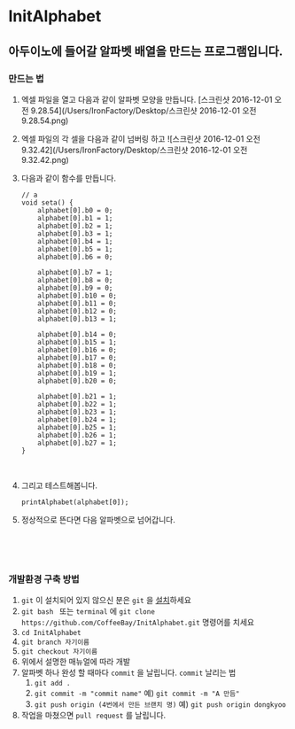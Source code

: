 # InitAlphabet

## 아두이노에 들어갈 알파벳 배열을 만드는 프로그램입니다.

### 만드는 법 

1.   엑셀 파일을 열고 다음과 같이 알파벳 모양을 만듭니다.
   [스크린샷 2016-12-01 오전 9.28.54](/Users/IronFactory/Desktop/스크린샷 2016-12-01 오전 9.28.54.png)

2. 엑셀 파일의 각 셀을 다음과 같이 넘버링 하고
    ![스크린샷 2016-12-01 오전 9.32.42](/Users/IronFactory/Desktop/스크린샷 2016-12-01 오전 9.32.42.png)

3. 다음과 같이 함수를 만듭니다.

   ```
   // a
   void seta() {
       alphabet[0].b0 = 0;
       alphabet[0].b1 = 1;
       alphabet[0].b2 = 1;
       alphabet[0].b3 = 1;
       alphabet[0].b4 = 1;
       alphabet[0].b5 = 1;
       alphabet[0].b6 = 0;

       alphabet[0].b7 = 1;
       alphabet[0].b8 = 0;
       alphabet[0].b9 = 0;
       alphabet[0].b10 = 0;
       alphabet[0].b11 = 0;
       alphabet[0].b12 = 0;
       alphabet[0].b13 = 1;

       alphabet[0].b14 = 0;
       alphabet[0].b15 = 1;
       alphabet[0].b16 = 0;
       alphabet[0].b17 = 0;
       alphabet[0].b18 = 0;
       alphabet[0].b19 = 1;
       alphabet[0].b20 = 0;

       alphabet[0].b21 = 1;
       alphabet[0].b22 = 1;
       alphabet[0].b23 = 1;
       alphabet[0].b24 = 1;
       alphabet[0].b25 = 1;
       alphabet[0].b26 = 1;
       alphabet[0].b27 = 1;
   }
   ```

   ​

4. 그리고 테스트해봅니다.

   ```
   printAlphabet(alphabet[0]);
   ```

5. 정상적으로 뜬다면 다음 알파벳으로 넘어갑니다.

   ​

   ​

###  개발환경 구축 방법 

1. `git` 이 설치되어 있지 않으신 분은 `git` 을 [설치](https://git-scm.com/)하세요
2. `git bash ` 또는 `terminal` 에 `git clone https://github.com/CoffeeBay/InitAlphabet.git`  명령어를 치세요
3. `cd InitAlphabet`
4. `git branch 자기이름`
5. `git checkout 자기이름`
6. 위에서 설명한 매뉴얼에 따라 개발
7. 알파벳 하나 완성 할 때마다 `commit` 을 날립니다.
   `commit` 날리는 법
   1. `git add .`
   2. `git commit -m "commit name"` 
      예) `git commit -m "A 만듬"` 
   3. `git push origin (4번에서 만든 브랜치 명)`
      예) `git push origin dongkyoo` 
8. 작업을 마쳤으면 `pull request` 를 날립니다.